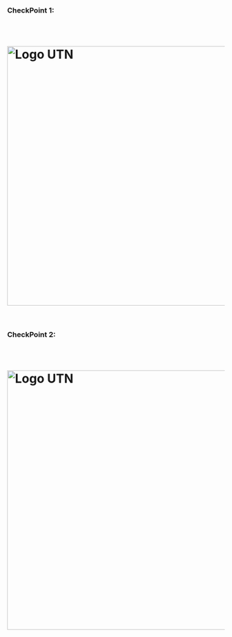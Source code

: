### CheckPoint 1:

<h1>
  <br>
  <div class="row">
  <div class="column" align = "left"><img src = "https://github.com/sisoputnfrba/tp-2018-2c-Mi-amor-es-el-Malloc/blob/master/hitos/hito%201.png" alt="Logo UTN" width="600"></div>
  </br>
</h1>
  
### CheckPoint 2:
<h1>
  <br>
   <div class="row">
  <div class="column" align = "left"><img src = "https://github.com/sisoputnfrba/tp-2018-2c-Mi-amor-es-el-Malloc/blob/master/hitos/hito%202.png" alt="Logo UTN" width="600"></div>
  </br>
</h1>
